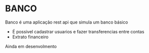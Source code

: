 # BANCO


Banco é uma aplicação rest api que simula um banco básico

  - É possivel cadastrar usuarios e fazer transferencias entre contas
  - Extrato financeiro

Ainda em desenvolmento
